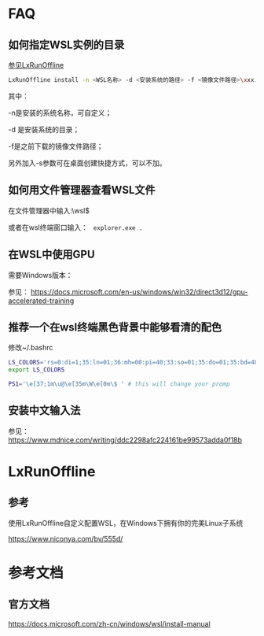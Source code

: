 
<!-- @import "[TOC]" {cmd="toc" depthFrom=1 depthTo=6 orderedList=false} -->


# FAQ

## 如何指定WSL实例的目录

[参见LxRunOffline](#LxRunOffline)

``` bash
LxRunOffline install -n <WSL名称> -d <安装系统的路径> -f <镜像文件路径>\xxx.tar.gz -s
```

其中：

-n是安装的系统名称，可自定义；

-d 是安装系统的目录；

-f是之前下载的镜像文件路径；

另外加入-s参数可在桌面创建快捷方式，可以不加。

## 如何用文件管理器查看WSL文件

在文件管理器中输入:\\wsl$

或者在wsl终端窗口输入： ``` explorer.exe .```

## 在WSL中使用GPU

需要Windows版本： 

参见： https://docs.microsoft.com/en-us/windows/win32/direct3d12/gpu-accelerated-training


## 推荐一个在wsl终端黑色背景中能够看清的配色

修改~/.bashrc
```bash
LS_COLORS='rs=0:di=1;35:ln=01;36:mh=00:pi=40;33:so=01;35:do=01;35:bd=40;33;01:cd=40;33;01:or=40;31;01:su=37;41:sg=30;43:ca=30;41:tw=30;42:ow=34;42:st=37;44:ex=01;32:*.tar=01;31:*.tgz=01;31:*.arj=01;31:*.taz=01;31:*.lzh=01;31:*.lzma=01;31:*.tlz=01;31:*.txz=01;31:*.zip=01;31:*.z=01;31:*.Z=01;31:*.dz=01;31:*.gz=01;31:*.lz=01;31:*.xz=01;31:*.bz2=01;31:*.bz=01;31:*.tbz=01;31:*.tbz2=01;31:*.tz=01;31:*.deb=01;31:*.rpm=01;31:*.jar=01;31:*.war=01;31:*.ear=01;31:*.sar=01;31:*.rar=01;31:*.ace=01;31:*.zoo=01;31:*.cpio=01;31:*.7z=01;31:*.rz=01;31:*.jpg=01;35:*.jpeg=01;35:*.gif=01;35:*.bmp=01;35:*.pbm=01;35:*.pgm=01;35:*.ppm=01;35:*.tga=01;35:*.xbm=01;35:*.xpm=01;35:*.tif=01;35:*.tiff=01;35:*.png=01;35:*.svg=01;35:*.svgz=01;35:*.mng=01;35:*.pcx=01;35:*.mov=01;35:*.mpg=01;35:*.mpeg=01;35:*.m2v=01;35:*.mkv=01;35:*.webm=01;35:*.ogm=01;35:*.mp4=01;35:*.m4v=01;35:*.mp4v=01;35:*.vob=01;35:*.qt=01;35:*.nuv=01;35:*.wmv=01;35:*.asf=01;35:*.rm=01;35:*.rmvb=01;35:*.flc=01;35:*.avi=01;35:*.fli=01;35:*.flv=01;35:*.gl=01;35:*.dl=01;35:*.xcf=01;35:*.xwd=01;35:*.yuv=01;35:*.cgm=01;35:*.emf=01;35:*.axv=01;35:*.anx=01;35:*.ogv=01;35:*.ogx=01;35:*.aac=00;36:*.au=00;36:*.flac=00;36:*.mid=00;36:*.midi=00;36:*.mka=00;36:*.mp3=00;36:*.mpc=00;36:*.ogg=00;36:*.ra=00;36:*.wav=00;36:*.axa=00;36:*.oga=00;36:*.spx=00;36:*.xspf=00;36:';
export LS_COLORS

PS1='\e[37;1m\u@\e[35m\W\e[0m\$ ' # this will change your promp
```

## 安装中文输入法

参见：https://www.mdnice.com/writing/ddc2298afc224161be99573adda0f18b

# LxRunOffline

## 参考

使用LxRunOffline自定义配置WSL，在Windows下拥有你的完美Linux子系统

https://www.niconya.com/bv/555d/

# 参考文档

## 官方文档

https://docs.microsoft.com/zh-cn/windows/wsl/install-manual
